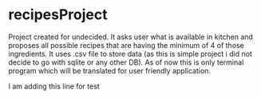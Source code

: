 # recipesProject
Project created for undecided. It asks user what is available in kitchen and proposes all possible recipes that are having the minimum of 4 of those ingredients. It uses .csv file to store data (as this is simple project i did not decide to go with sqlite or any other DB). 
As of now this is only terminal program which will be translated for user friendly application. 

I am adding this line for test

